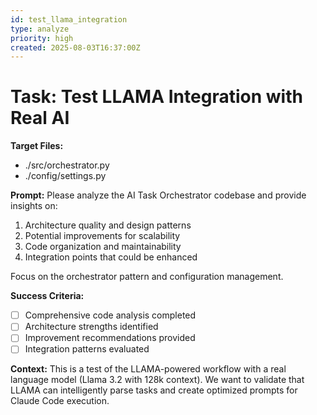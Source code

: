 ```yaml
---
id: test_llama_integration
type: analyze
priority: high
created: 2025-08-03T16:37:00Z
---
```


# Task: Test LLAMA Integration with Real AI

**Target Files:**
- ./src/orchestrator.py
- ./config/settings.py

**Prompt:**
Please analyze the AI Task Orchestrator codebase and provide insights on:
1. Architecture quality and design patterns
2. Potential improvements for scalability
3. Code organization and maintainability
4. Integration points that could be enhanced

Focus on the orchestrator pattern and configuration management.

**Success Criteria:**
- [ ] Comprehensive code analysis completed
- [ ] Architecture strengths identified
- [ ] Improvement recommendations provided
- [ ] Integration patterns evaluated

**Context:**
This is a test of the LLAMA-powered workflow with a real language model (Llama 3.2 with 128k context). We want to validate that LLAMA can intelligently parse tasks and create optimized prompts for Claude Code execution.